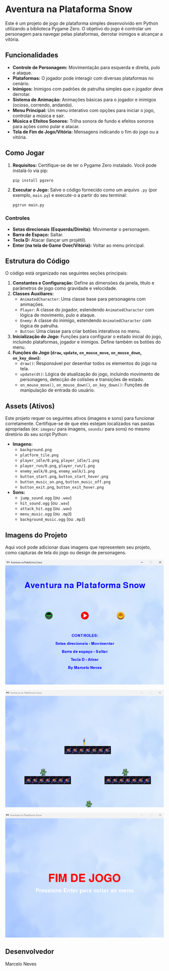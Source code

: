 # Aventura na Plataforma Snow

Este é um projeto de jogo de plataforma simples desenvolvido em Python utilizando a biblioteca Pygame Zero. O objetivo do jogo é controlar um personagem para navegar pelas plataformas, derrotar inimigos e alcançar a vitória.

## Funcionalidades

* **Controle de Personagem:** Movimentação para esquerda e direita, pulo e ataque.
* **Plataformas:** O jogador pode interagir com diversas plataformas no cenário.
* **Inimigos:** Inimigos com padrões de patrulha simples que o jogador deve derrotar.
* **Sistema de Animação:** Animações básicas para o jogador e inimigos (ocioso, correndo, andando).
* **Menu Principal:** Um menu interativo com opções para iniciar o jogo, controlar a música e sair.
* **Música e Efeitos Sonoros:** Trilha sonora de fundo e efeitos sonoros para ações como pular e atacar.
* **Tela de Fim de Jogo/Vitória:** Mensagens indicando o fim do jogo ou a vitória.

## Como Jogar

1.  **Requisitos:** Certifique-se de ter o Pygame Zero instalado. Você pode instalá-lo via pip:
    ```bash
    pip install pgzero
    ```
2.  **Executar o Jogo:** Salve o código fornecido como um arquivo `.py` (por exemplo, `main.py`) e execute-o a partir do seu terminal:
    ```bash
    pgzrun main.py
    ```

### Controles

* **Setas direcionais (Esquerda/Direita):** Movimentar o personagem.
* **Barra de Espaço:** Saltar.
* **Tecla D:** Atacar (lançar um projétil).
* **Enter (na tela de Game Over/Vitória):** Voltar ao menu principal.

## Estrutura do Código

O código está organizado nas seguintes seções principais:

1.  **Constantes e Configuração:** Define as dimensões da janela, título e parâmetros de jogo como gravidade e velocidade.
2.  **Classes Auxiliares:**
    * `AnimatedCharacter`: Uma classe base para personagens com animações.
    * `Player`: A classe do jogador, estendendo `AnimatedCharacter` com lógica de movimento, pulo e ataque.
    * `Enemy`: A classe do inimigo, estendendo `AnimatedCharacter` com lógica de patrulha.
    * `Button`: Uma classe para criar botões interativos no menu.
3.  **Inicialização do Jogo:** Funções para configurar o estado inicial do jogo, incluindo plataformas, jogador e inimigos. Define também os botões do menu.
4.  **Funções do Jogo (`draw`, `update`, `on_mouse_move`, `on_mouse_down`, `on_key_down`):**
    * `draw()`: Responsável por desenhar todos os elementos do jogo na tela.
    * `update(dt)`: Lógica de atualização do jogo, incluindo movimento de personagens, detecção de colisões e transições de estado.
    * `on_mouse_move()`, `on_mouse_down()`, `on_key_down()`: Funções de manipulação de entrada do usuário.

## Assets (Ativos)

Este projeto requer os seguintes ativos (imagens e sons) para funcionar corretamente. Certifique-se de que eles estejam localizados nas pastas apropriadas (ex: `images/` para imagens, `sounds/` para sons) no mesmo diretório do seu script Python:

* **Imagens:**
    * `background.png`
    * `platform_tile.png`
    * `player_idle/0.png`, `player_idle/1.png`
    * `player_run/0.png`, `player_run/1.png`
    * `enemy_walk/0.png`, `enemy_walk/1.png`
    * `button_start.png`, `button_start_hover.png`
    * `button_music_on.png`, `button_music_off.png`
    * `button_exit.png`, `button_exit_hover.png`
* **Sons:**
    * `jump_sound.ogg` (ou `.wav`)
    * `hit_sound.ogg` (ou `.wav`)
    * `attack_hit.ogg` (ou `.wav`)
    * `menu_music.ogg` (ou `.mp3`)
    * `background_music.ogg` (ou `.mp3`)

## Imagens do Projeto

Aqui você pode adicionar duas imagens que representem seu projeto, como capturas de tela do jogo ou design de personagens.

![Captura de Tela 1](PlataformaSnow/images/snow1.png)

![Captura de Tela 2](PlataformaSnow/images/snow2.png)

![Captura de Tela 2](PlataformaSnow/images/snow3.png)
## Desenvolvedor

Marcelo Neves
